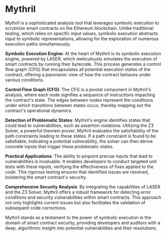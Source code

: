 # Mythril

Mythril is a sophisticated analysis tool that leverages symbolic execution to scrutinize smart contracts on the Ethereum blockchain. Unlike traditional testing, which relies on specific input values, symbolic execution abstracts input to symbolic representations, allowing for the exploration of numerous execution paths simultaneously.

**Symbolic Execution Engine**: At the heart of Mythril is its symbolic execution engine, powered by LASER, which meticulously simulates the execution of smart contracts by running their bytecode. This process generates a control flow graph (CFG) that encapsulates all potential execution states of the contract, offering a panoramic view of how the contract behaves under various conditions.

**Control Flow Graph (CFG)**: The CFG is a pivotal component in Mythril's analysis, where each node signifies a sequence of instructions impacting the contract's state. The edges between nodes represent the conditions under which transitions between states occur, thereby mapping out the contract's operational dynamics.

**Detection of Problematic States**: Mythril's engine identifies states that could lead to vulnerabilities, such as assertion violations. Utilizing the Z3 Solver, a powerful theorem prover, Mythril evaluates the satisfiability of the path constraints leading to these states. If a path constraint is found to be satisfiable, indicating a potential vulnerability, the solver can then derive concrete inputs that trigger these problematic states.

**Practical Applications**: The ability to pinpoint precise inputs that lead to vulnerabilities is invaluable. It enables developers to conduct targeted unit tests with these inputs, verifying the effectiveness of fixes applied to the code. This rigorous testing ensures that identified issues are resolved, bolstering the smart contract's security.

**Comprehensive Security Analysis**: By integrating the capabilities of LASER and the Z3 Solver, Mythril offers a robust framework for detecting error conditions and security vulnerabilities within smart contracts. This approach not only highlights current issues but also facilitates the validation of subsequent code corrections.

Mythril stands as a testament to the power of symbolic execution in the domain of smart contract security, providing developers and auditors with a deep, algorithmic insight into potential vulnerabilities and their resolutions.